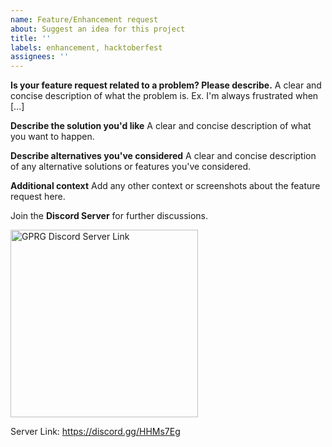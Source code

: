 ```yaml
---
name: Feature/Enhancement request
about: Suggest an idea for this project
title: ''
labels: enhancement, hacktoberfest
assignees: ''
---
```


**Is your feature request related to a problem? Please describe.**
A clear and concise description of what the problem is. Ex. I'm always frustrated when [...]

**Describe the solution you'd like**
A clear and concise description of what you want to happen.

**Describe alternatives you've considered**
A clear and concise description of any alternative solutions or features you've considered.

**Additional context**
Add any other context or screenshots about the feature request here.

Join the **Discord Server** for further discussions.

<a href="https://discord.gg/HHMs7Eg">
<img src="https://discord.com/assets/e4923594e694a21542a489471ecffa50.svg" alt="GPRG Discord Server Link" width="300px"/>
</a>

Server Link: https://discord.gg/HHMs7Eg
